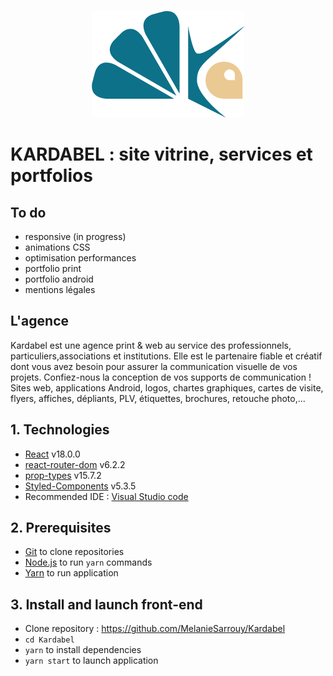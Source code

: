 <!-- [![Netlify Status](https://api.netlify.com/api/v1/badges/818fd35c-fd6f-424a-817d-b3ba8b90f30c/deploy-status)](https://app.netlify.com/sites/sportseep12/deploys) -->
<br/>
<p align="center"><img src="https://github.com/MelanieSarrouy/Kardabel/blob/main/src/assets/logo/logo-bleu.png?raw=true" alt="Kardabel logo" /></p>
<!-- [SportSee](https://sportseep12.netlify.app/) -->

# KARDABEL : site vitrine, services et portfolios

## To do
- responsive (in progress)
- animations CSS
- optimisation performances
- portfolio print
- portfolio android
- mentions légales

## L'agence
Kardabel est une agence print & web au service des professionnels, particuliers,associations et institutions. Elle est le partenaire fiable et créatif dont vous avez besoin pour assurer la communication visuelle de vos projets. Confiez-nous la conception de vos supports de communication ! Sites web, applications Android, logos, chartes graphiques, cartes de visite, flyers, affiches, dépliants, PLV, étiquettes, brochures, retouche photo,...

<!-- [Maquette](https://www.figma.com/file/xUaxxVAB03iuA6jUYUPZXS/KARDABEL?node-id=0%3A1) -->
## 1. Technologies
- [React](https://reactjs.org/) v18.0.0
- [react-router-dom](https://reactrouter.com/web/guides/quick-start) v6.2.2
- [prop-types](https://www.npmjs.com/package/prop-types) v15.7.2
- [Styled-Components](https://styled-components.com/) v5.3.5
- Recommended IDE : [Visual Studio code](https://code.visualstudio.com/)
## 2. Prerequisites
- [Git](https://git-scm.com/) to clone repositories
- [Node.js](https://nodejs.org/en/) to run `yarn` commands
- [Yarn](https://yarnpkg.com/) to run application
## 3. Install and launch front-end
- Clone repository : https://github.com/MelanieSarrouy/Kardabel
- `cd Kardabel`
- `yarn` to install dependencies
- `yarn start` to launch application
